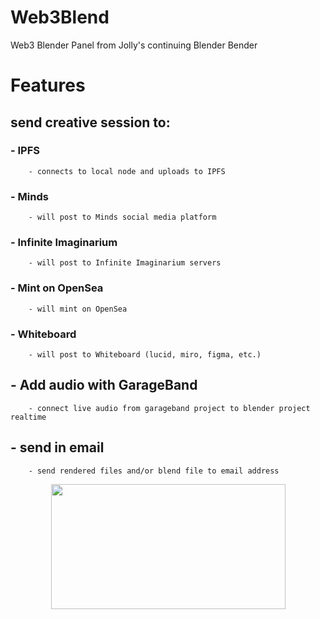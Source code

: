 # Web3Blend
Web3 Blender Panel from Jolly's continuing Blender Bender

# Features

## send creative session to:
### - IPFS
        - connects to local node and uploads to IPFS
### - Minds
        - will post to Minds social media platform
### - Infinite Imaginarium
        - will post to Infinite Imaginarium servers
### - Mint on OpenSea
        - will mint on OpenSea 
### - Whiteboard
        - will post to Whiteboard (lucid, miro, figma, etc.)

## - Add audio with GarageBand
        - connect live audio from garageband project to blender project realtime
        
## - send in email
        - send rendered files and/or blend file to email address



<div align="center"><img height="200px" width="375px" src="./0.png"></div>
